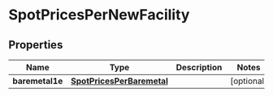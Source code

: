 

# SpotPricesPerNewFacility


## Properties

| Name | Type | Description | Notes |
|------------ | ------------- | ------------- | -------------|
|**baremetal1e** | [**SpotPricesPerBaremetal**](SpotPricesPerBaremetal.md) |  |  [optional] |



